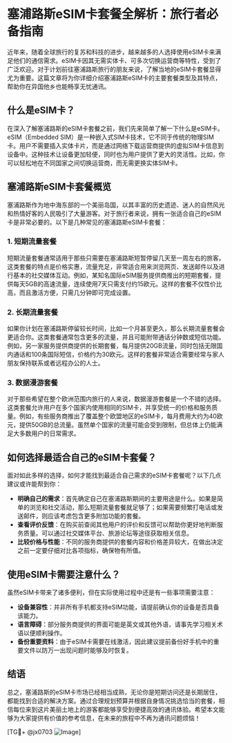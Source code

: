 # 塞浦路斯eSIM卡套餐全解析：旅行者必备指南

近年来，随着全球旅行的复苏和科技的进步，越来越多的人选择使用eSIM卡来满足他们的通信需求。eSIM卡因其无需实体卡、可多次切换运营商等特性，受到了广泛欢迎。对于计划前往塞浦路斯旅行的朋友来说，了解当地的eSIM卡套餐显得尤为重要。这篇文章将为你详细介绍塞浦路斯eSIM卡的主要套餐类型及其特点，帮助你在异国他乡也能畅享无忧通讯。

## 什么是eSIM卡？

在深入了解塞浦路斯的eSIM卡套餐之前，我们先来简单了解一下什么是eSIM卡。eSIM（Embedded SIM）是一种嵌入式SIM卡技术，它不同于传统的物理SIM卡。用户不需要插入实体卡片，而是通过网络下载运营商提供的虚拟SIM卡信息到设备中。这种技术让设备更加轻便，同时也为用户提供了更大的灵活性。比如，你可以轻松地在不同国家之间切换运营商，而无需更换实体SIM卡。

## 塞浦路斯eSIM卡套餐概览

塞浦路斯作为地中海东部的一个美丽岛国，以其丰富的历史遗迹、迷人的自然风光和热情好客的人民吸引了大量游客。对于旅行者来说，拥有一张适合自己的eSIM卡是非常必要的。以下是几种常见的塞浦路斯eSIM卡套餐：

### 1. 短期流量套餐

短期流量套餐通常适用于那些只需要在塞浦路斯短暂停留几天至一周左右的旅客。这类套餐的特点是价格实惠，流量充足，非常适合用来浏览网页、发送邮件以及进行基本的社交媒体互动。例如，某知名国际eSIM服务提供商推出的短期套餐，提供每天5GB的高速流量，连续使用7天只需支付约15欧元。这样的套餐不仅性价比高，而且激活方便，只需几分钟即可完成设置。

### 2. 长期流量套餐

如果你计划在塞浦路斯停留较长时间，比如一个月甚至更久，那么长期流量套餐会更适合你。这类套餐通常包含更多的流量，并且可能附带通话分钟数或短信功能。例如，另一家服务提供商提供的长期套餐，每月提供20GB流量，同时包括无限国内通话和100条国际短信，价格约为30欧元。这样的套餐非常适合需要经常与家人朋友保持联系或者远程办公的人士。

### 3. 数据漫游套餐

对于那些希望在整个欧洲范围内旅行的人来说，数据漫游套餐是一个不错的选择。这类套餐允许用户在多个国家内使用相同的SIM卡，并享受统一的价格和服务质量。例如，有些服务商推出了覆盖整个欧盟地区的eSIM卡，每月费用大约为40欧元，提供50GB的总流量。虽然单个国家的流量可能会受到限制，但总体上仍能满足大多数用户的日常需求。

## 如何选择最适合自己的eSIM卡套餐？

面对如此多样的选择，如何才能找到最适合自己需求的eSIM卡套餐呢？以下几点建议或许能帮到你：

- **明确自己的需求**：首先确定自己在塞浦路斯期间的主要用途是什么。如果是简单的浏览和社交活动，那么短期流量套餐就足够了；如果需要频繁打电话或发送邮件，则应该考虑包含更多附加功能的套餐。
- **查看评价反馈**：在购买前查阅其他用户的评价和反馈可以帮助你更好地判断服务质量。可以通过社交媒体平台、旅游论坛等途径获取相关信息。
- **比较价格与性能**：不同的服务商提供的套餐内容和价格差异较大，在做出决定之前一定要仔细对比各项指标，确保物有所值。

## 使用eSIM卡需要注意什么？

虽然eSIM卡带来了诸多便利，但在实际使用过程中还是有一些事项需要注意：

- **设备兼容性**：并非所有手机都支持eSIM功能，请提前确认你的设备是否具备该能力。
- **语言障碍**：部分服务商提供的界面可能是英文或其他外语，请事先学习相关术语以便顺利操作。
- **备份重要资料**：由于eSIM卡需要在线激活，因此建议提前备份好手机中的重要文件以防万一出现问题时能够及时恢复。

## 结语

总之，塞浦路斯的eSIM卡市场已经相当成熟，无论你是短期访问还是长期居住，都能找到合适的解决方案。通过合理规划预算并根据自身情况挑选恰当的套餐，相信每位来到这片美丽土地上的游客都能够享受到便捷高效的通讯体验。希望本文能够为大家提供有价值的参考信息，在未来的旅程中不再为通讯问题烦恼！

[TG💪+ @jx0703 ![Image](https://github.com/user-attachments/assets/dbca1d08-cadb-493c-b0ec-ad6f7a83f270)]